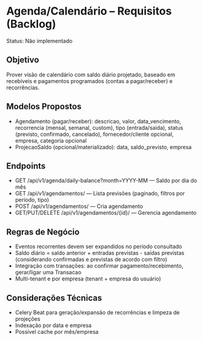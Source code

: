 # Agenda/Calendário – Requisitos (Backlog)

Status: Não implementado

## Objetivo
Prover visão de calendário com saldo diário projetado, baseado em recebíveis e pagamentos programados (contas a pagar/receber) e recorrências.

## Modelos Propostos
- Agendamento (pagar/receber): descricao, valor, data_vencimento, recorrencia (mensal, semanal, custom), tipo (entrada/saida), status (previsto, confirmado, cancelado), fornecedor/cliente opcional, empresa, categoria opcional
- ProjecaoSaldo (opcional/materializado): data, saldo_previsto, empresa

## Endpoints
- GET /api/v1/agenda/daily-balance?month=YYYY-MM — Saldo por dia do mês
- GET /api/v1/agendamentos/ — Lista previsões (paginado, filtros por período, tipo)
- POST /api/v1/agendamentos/ — Cria agendamento
- GET/PUT/DELETE /api/v1/agendamentos/{id}/ — Gerencia agendamento

## Regras de Negócio
- Eventos recorrentes devem ser expandidos no período consultado
- Saldo diário = saldo anterior + entradas previstas - saídas previstas (considerando confirmadas e previstas de acordo com filtro)
- Integração com transações: ao confirmar pagamento/recebimento, gerar/ligar uma Transacao
- Multi-tenant e por empresa (tenant + empresa do usuário)

## Considerações Técnicas
- Celery Beat para geração/expansão de recorrências e limpeza de projeções
- Indexação por data e empresa
- Possível cache por mês/empresa
